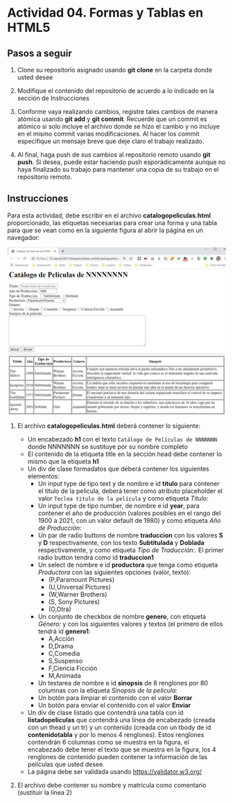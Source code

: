 # Actividad 04. Formas y Tablas en HTML5

## Pasos a seguir

1. Clone su repositorio asignado usando **git clone** en la carpeta donde usted desee

2. Modifique el contenido del repositorio de acuerdo a lo indicado en la sección de Instrucciones

3. Conforme vaya realizando cambios, registre tales cambios de manera atómica usando **git add** y **git commit**. Recuerde que un commit es atómico si solo incluye el archivo donde se hizo el cambio y no incluye en el mismo commit varias modificaciones. Al hacer los commit especifique un mensaje breve que deje claro el trabajo realizado.

4. Al final, haga push de sus cambios al repositorio remoto usando **git push**. Si desea, puede estar haciendo push esporádicamente aunque no haya finalizado su trabajo para mantener una copia de su trabajo en el repositorio remoto.

## Instrucciones

Para esta actividad, debe escribir en el archivo **catalogopeliculas.html** proporcionado, las etiquetas necesarias para crear una forma y una tabla para que se vean como en la siguiente figura al abrir la página en un navegador:

![Jerarquia de Paginas](https://github.com/rsolisuaz/act04_desappint_ej2021/blob/master/imagenes/imagenactividad04.png)

1. El archivo **catalogopeliculas.html** deberá contener lo siguiente:
   - Un encabezado **h1** con el texto `Catálogo de Películas de NNNNNNN` donde NNNNNNN se sustituye por su nombre completo
   - El contenido de la etiqueta title en la sección head debe contener lo mismo que la etiqueta **h1**
   - Un div de clase formadatos que deberá contener los siguientes elementos:
     + Un input type de tipo text y de nombre e id **titulo** para contener el titulo de la pelicula, deberá tener como atributo placeholder el valor `Teclea titulo de la película` y como etiqueta *Titulo:*
     + Un input type de tipo number, de nombre e id **year**, para contener el año de producción (valores posibles en el rango del 1900 a 2021, con un valor default de 1980) y como etiqueta *Año de Producción:*
     + Un par de radio buttons de nombre **traduccion** con los valores **S** y **D** respectivamente, con los texto **Subtitulada** y **Doblada** respectivamente, y como etiqueta *Tipo de Traducción:*. El primer radio button tendrá como id **traduccion1**
     + Un select de nombre e id **productora** que tenga como etiqueta *Productora* con las siguientes opciones (valor, texto):
       - (P,Paramount Pictures)
       - (U,Universal Pictures)
       - (W,Warner Brothers)
       - (S, Sony Pictures)
       - (O,Otra)
     + Un conjunto de checkbox de nombre **genero**, con etiqueta *Género:* y con los siguientes valores y textos (el primero de ellos tendrá id **genero1**:
       - A,Acción
       - D,Drama
       - C,Comedia
       - S,Suspenso
       - F,Ciencia Ficción
       - M,Animada
     + Un textarea de nombre e id **sinopsis** de 8 renglones por 80 columnas con la etiqueta *Sinopsis de la película:*
     + Un botón para limpiar el contenido con el valor **Borrar**
     + Un botón para enviar el contenido con el valor **Enviar**
   - Un div de clase listado que contendrá una tabla con id **listadopeliculas** que contendrá una línea de encabezado (creada con un thead y un tr) y un contenido (creada con un tbody de id **contenidotabla** y por lo menos 4 renglones). Estos renglones contendrán 6 columnas como se muestra en la figura, el encabezado debe tener el texto que se muestra en la figura, los 4 renglones de contenido pueden contener la información de las películas que usted desee.
   - La página debe ser validada usando https://validator.w3.org/

2. El archivo debe contener su nombre y matrícula como comentario (sustituir la línea 2)

